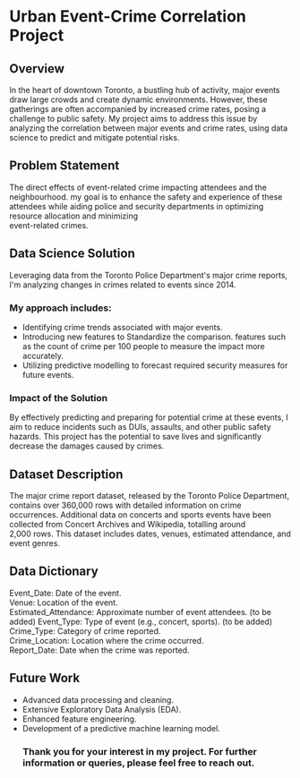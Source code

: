 # Urban Event-Crime Correlation Project  

## Overview  
In the heart of downtown Toronto, a bustling hub of activity, major events draw large crowds and create dynamic environments. However, these gatherings are often accompanied by increased crime rates, posing a challenge to public safety. My project aims to address this   issue by analyzing the correlation between major events and crime rates, using data science to predict and mitigate potential risks.  

## Problem Statement  
The direct effects of event-related crime impacting attendees and the neighbourhood.  my goal is to enhance the safety and experience of these attendees while aiding police and security departments in optimizing resource allocation and minimizing  
 event-related crimes.  

## Data Science Solution  
Leveraging data from the Toronto Police Department's major crime reports, I'm analyzing  changes in crimes related to events since 2014.  

 ### My approach includes:  

- Identifying crime trends associated with major events.  
- Introducing new features to Standardize the comparison. features such as the count of crime per 100 people to measure the impact more accurately.  
- Utilizing predictive modelling to forecast required security measures for future events.  
 ### Impact of the Solution  
By effectively predicting and preparing for potential crime at these events, I aim to reduce incidents such as DUIs, assaults, and other public safety hazards. This project has the potential to save lives and significantly decrease the damages caused by crimes.  

## Dataset Description  
The major crime report dataset, released by the Toronto Police Department, contains over 360,000 rows with detailed information on crime occurrences. Additional data on concerts and sports events have been collected from Concert Archives and Wikipedia, totalling around  
 2,000 rows. This dataset includes dates, venues, estimated attendance, and event genres.  

## Data Dictionary  
Event_Date: Date of the event.  
Venue: Location of the event.  
Estimated_Attendance: Approximate number of event attendees.  (to be added)
Event_Type: Type of event (e.g., concert, sports).  (to be added)
Crime_Type: Category of crime reported.  
Crime_Location: Location where the crime occurred.  
Report_Date: Date when the crime was reported.  
## Future Work  
- Advanced data processing and cleaning.  
- Extensive Exploratory Data Analysis (EDA).  
- Enhanced feature engineering.  
- Development of a predictive machine learning model.  
  ### Thank you for your interest in my project. For further information or queries, please feel free to reach out.  

